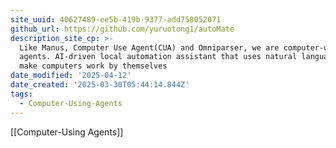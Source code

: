 ```yaml
---
site_uuid: 40627489-ee5b-419b-9377-add758052071
github_url: https://github.com/yuruotong1/autoMate
description_site_cp: >-
  Like Manus, Computer Use Agent(CUA) and Omniparser, we are computer-using
  agents. AI-driven local automation assistant that uses natural language to
  make computers work by themselves
date_modified: '2025-04-12'
date_created: '2025-03-30T05:44:14.844Z'
tags:
  - Computer-Using-Agents
---
```


















































[[Computer-Using Agents]]